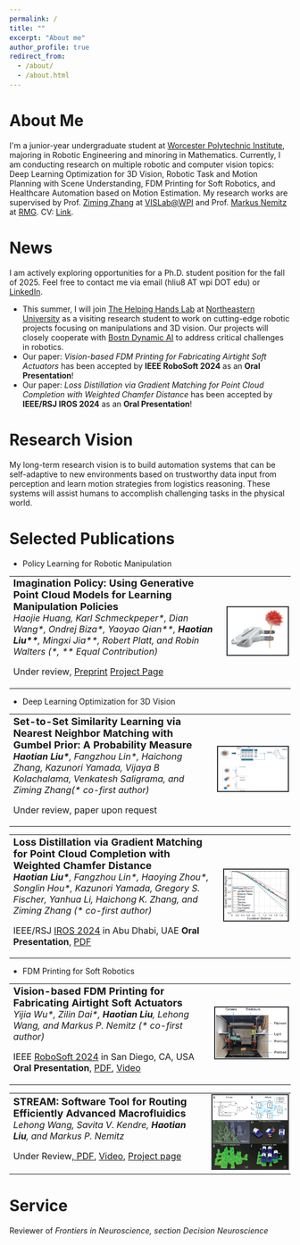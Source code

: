 ```yaml
---
permalink: /
title: ""
excerpt: "About me"
author_profile: true
redirect_from: 
  - /about/
  - /about.html
---
```


# About Me

I'm a junior-year undergraduate student at [Worcester Polytechnic Institute](https://www.wpi.edu/), majoring in Robotic Engineering and minoring in Mathematics. Currently, I am conducting research on multiple robotic and computer vision topics: Deep Learning Optimization for 3D Vision, Robotic Task and Motion Planning with Scene Understanding, FDM Printing for Soft Robotics, and Healthcare Automation based on Motion Estimation. My research works are supervised by Prof. [Ziming Zhang](https://www.wpi.edu/people/faculty/zzhang15) at [VISLab@WPI](https://zhang-vislab.github.io/) and Prof. [Markus Nemitz](https://www.wpi.edu/people/faculty/mnemitz) at [RMG](https://wp.wpi.edu/roboticmaterialsgroup/). CV: [Link](https://Andyliu7081.github.io/files/Haotian_Liu_CV.pdf).

# News

I am actively exploring opportunities for a Ph.D. student position for the fall of 2025. Feel free to contact me via email (hliu8 AT wpi DOT edu) or [LinkedIn](https://www.linkedin.com/in/haotian-sean-liu-414178251/).
- This summer, I will join [The Helping Hands Lab](https://www2.ccs.neu.edu/research/helpinghands/) at [Northeastern University](https://www.northeastern.edu/) as a visiting research student to work on cutting-edge robotic projects focusing on manipulations and 3D vision. Our projects will closely cooperate with [Bostn Dynamic AI](https://theaiinstitute.com/about) to address critical challenges in robotics.
- Our paper: *Vision-based FDM Printing for Fabricating Airtight Soft Actuators* has been accepted by **IEEE RoboSoft 2024** as an **Oral Presentation**!
- Our paper: *Loss Distillation via Gradient Matching for Point Cloud Completion with Weighted Chamfer Distance* has been accepted by **IEEE/RSJ IROS 2024** as an **Oral Presentation**!

# Research Vision

My long-term research vision is to build automation systems that can be self-adaptive to new environments based on trustworthy data input from perception and learn motion strategies from logistics reasoning. These systems will assist humans to accomplish challenging tasks in the physical world.

# Selected Publications

- Policy Learning for Robotic Manipulation
<table style="border: none">
  <tr>
    <td style="border: none">
      <b style="font-size: 18px;">Imagination Policy: Using Generative Point Cloud Models for Learning Manipulation Policies</b><br>
      <i style="font-size: 16px;">Haojie Huang, Karl Schmeckpeper*, Dian Wang*, Ondrej Biza*, Yaoyao Qian**, <strong>Haotian Liu**</strong>, Mingxi Jia**, Robert Platt, and Robin Walters (*, ** Equal Contribution)</i> <p style="font-size: 16px;">Under review, <a href="https://arxiv.org/abs/2406.11740">Preprint</a> <a href="https://haojhuang.github.io/imagine_page/">Project Page</a></p>
    </td>
    <td style="border: none">
      <img src="images/grasp_flower.png" style ="width: 500px; height: auto; align: right; border: #343a40 2px solid;">
    </td>
  </tr>
</table>

- Deep Learning Optimization for 3D Vision
<table style="border: none">
  <tr>
    <td style="border: none">
      <b style="font-size: 18px;">Set-to-Set Similarity Learning via Nearest Neighbor Matching with Gumbel Prior: A Probability Measure</b><br>
      <i style="font-size: 16px;"><strong>Haotian Liu*</strong>, Fangzhou Lin*, Haichong Zhang, Kazunori Yamada, Vijaya B Kolachalama, Venkatesh Saligrama, and Ziming Zhang(* co-first author)</i> <p style="font-size: 16px;">Under review, paper upon request</p>
    </td>
    <td style="border: none">
      <img src="images/eccv_fig1.png" style ="width: 500px; height: auto; align: right; border: #343a40 2px solid;">
    </td>
  </tr>
</table>

<table style="border: none">
  <tr>
    <td style="border: none">
      <b style="font-size: 18px;">Loss Distillation via Gradient Matching for Point Cloud Completion with Weighted Chamfer Distance</b><br>
      <i style="font-size: 16px;"><strong>Haotian Liu*</strong>, Fangzhou Lin*, Haoying Zhou*, Songlin Hou*, Kazunori Yamada, Gregory S. Fischer, Yanhua Li, Haichong K. Zhang, and Ziming Zhang (* co-first author)</i> <p style="font-size: 16px;">IEEE/RSJ <a href="https://iros2024-abudhabi.org/">IROS 2024</a> in Abu Dhabi, UAE <strong>Oral Presentation</strong>, <a href="https://Andyliu7081.github.io/files/Loss_Distillation_via_Gradient_Matching.pdf">PDF</a></p>
    </td>
    <td style="border: none">
      <img src="images/cvpr_new.png" style ="width: 500px; height: auto; align: right; border: #343a40 2px solid;">
    </td>
  </tr>
</table>

- FDM Printing for Soft Robotics
<table style = "border: none">
  <tr>
    <td style = "border: none">
      <b style="font-size: 18px;">Vision-based FDM Printing for Fabricating Airtight Soft Actuators</b><br>
      <i style="font-size: 16px;">Yijia Wu*, Zilin Dai*, <strong>Haotian Liu</strong>, Lehong Wang, and Markus P. Nemitz (* co-first author)</i>
      <p style="font-size: 16px;">IEEE <a href="https://softroboticsconference.org/">RoboSoft 2024</a> in San Diego, CA, USA <strong>Oral Presentation</strong>, <a href="https://arxiv.org/abs/2312.01135">PDF</a>, <a href="https://youtu.be/6YeycaHmTKA?si=JdO5hQ1yYYJmbH4s">Video</a></p>
    </td>
    <td>
      <img src="images/roboSoft_2024.png" style ="width: 300px; height: auto; align: right; border: #343a40 2px solid;">
    </td>
  </tr>
</table>

<table style = "border: none">
  <tr>
    <td style = "border: none">
      <b style="font-size: 18px;">STREAM: Software Tool for Routing Efficiently Advanced Macrofluidics</b><br>
      <i style="font-size: 16px;">Lehong Wang, Savita V. Kendre, <strong>Haotian Liu</strong>, and Markus P. Nemitz</i>
      <p style="font-size: 16px;">Under Review<a href="https://arxiv.org/abs/2312.01130">, PDF</a>, <a href="https://youtu.be/Q5BHOogOOLo?si=KBZuP8HilYL4oS0P">Video</a>, <a href="https://lehong-wang.github.io//_projects/fluidic_circuits.html">Project page</a></p>
    </td>
    <td style = "border: none">
      <img src="images/STREAM_ICRA_new.png" style ="width: 300px; height: auto; align: right; border: #343a40 2px solid;">
    </td>
  </tr>
</table>

# Service

Reviewer of *Frontiers in Neuroscience, section Decision Neuroscience*
